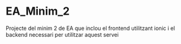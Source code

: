 # EA_Minim_2
Projecte del minim 2 de EA que inclou el frontend utilitzant ionic i el backend necessari per utilitzar aquest servei
